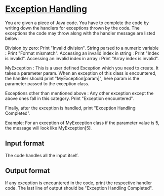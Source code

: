 # [Exception Handling][link]

You are given a piece of Java code. You have to complete the code by writing down the handlers for exceptions thrown by the code. The exceptions the code may throw along with the handler message are listed below:

Division by zero: Print "Invalid division".
String parsed to a numeric variable : Print "Format mismatch".
Accessing an invalid index in string : Print "Index is invalid".
Accessing an invalid index in array : Print "Array index is invalid".

MyException : This is a user defined Exception which you need to create. It takes a parameter param. When an exception of this class is encountered, the handler should print "MyException[param]", here param is the parameter passed to the exception class.

Exceptions other than mentioned above : Any other exception except the above ones fall in this category. Print "Exception encountered".

Finally, after the exception is handled, print "Exception Handling Completed".

Example: For an exception of MyException class if the parameter value is 5, the message will look like
MyException[5].

## Input format

The code handles all the input itself.

## Output format

If any exception is encountered in the code, print the respective handler code.
The last line of output should be "Exception Handling Completed".

[link]: https://www.hackerearth.com/practice/basic-programming/implementation/basics-of-implementation/practice-problems/algorithm/exception-handling-2-46f67551/
